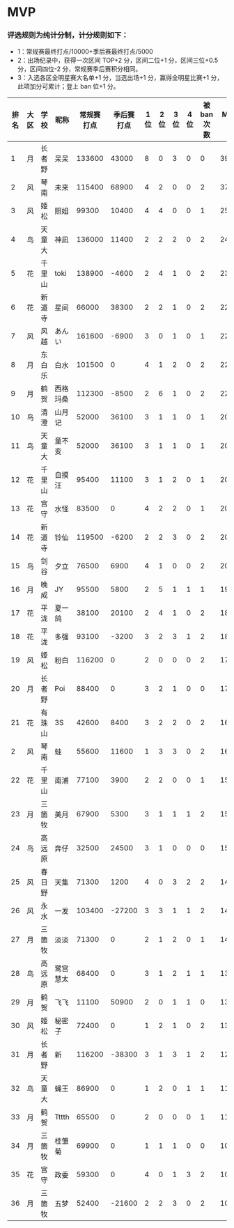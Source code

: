 # MVP

### 评选规则为纯计分制，计分规则如下：
  - 1：常规赛最终打点/10000+季后赛最终打点/5000
  - 2：出场纪录中，获得一次区间 TOP+2 分，区间二位+1 分，区间三位+0.5 分，区间四位-2 分，常规赛季后赛积分相同。
  - 3：入选各区全明星赛大名单+1 分，当选出场+1 分，赢得全明星比赛+1 分，此项加分可累计；登上 ban 位+1 分。
  
|排名	|大区	|学校	|昵称	|常规赛打点|季后赛打点|1位	|2位	|3位	|4位	|被ban次数	|MVP值|
| -- | ---- | ---- | -------- |----- | ----- | -- | -- | -- | -- | -- |---- |
|	1	|	月	|	长者野	|	呆呆	|	133600	|	43000	|	8	|	0	|	3	|	0	|	0	|	39.46	|
|	2	|	风	|	琴南	|	未来	|	115400	|	68900	|	4	|	2	|	0	|	0	|	2	|	37.32	|
|	3	|	风	|	姬松	|	照姐	|	99300	|	10400	|	4	|	4	|	0	|	0	|	1	|	25.01	|
|	4	|	鸟	|	天童大	|	神凪	|	136000	|	11400	|	2	|	2	|	2	|	0	|	2	|	24.88	|
|	5	|	花	|	千里山	|	toki	|	138900	|	-4600	|	2	|	4	|	1	|	0	|	2	|	23.47	|
|	6	|	花	|	新道寺	|	星间	|	66000	|	38300	|	2	|	2	|	1	|	0	|	2	|	22.76	|
|	7	|	风	|	风越	|	あんい	|	161600	|	-6900	|	3	|	0	|	1	|	0	|	1	|	22.28	|
|	8	|	月	|	东白乐	|	白水	|	101500	|	0	|	4	|	1	|	2	|	0	|	2	|	22.15	|
|	9	|	月	|	鹤贺	|	西格玛桑	|	112300	|	-8500	|	2	|	6	|	1	|	0	|	2	|	22.03	|
|	10	|	鸟	|	清澄	|	山月记	|	52000	|	36100	|	3	|	1	|	1	|	0	|	1	|	20.92	|
|	11	|	鸟	|	天童大	|	童不变	|	52000	|	36100	|	3	|	1	|	1	|	0	|	1	|	20.92	|
|	12	|	花	|	千里山	|	自摸汪	|	95400	|	11100	|	3	|	1	|	2	|	0	|	1	|	20.76	|
|	13	|	花	|	宫守	|	水怪	|	83500	|	0	|	4	|	2	|	2	|	0	|	1	|	20.35	|
|	14	|	花	|	新道寺	|	铃仙	|	119500	|	-6200	|	2	|	2	|	3	|	0	|	2	|	20.21	|
|	15	|	鸟	|	剑谷	|	夕立	|	76500	|	6900	|	4	|	1	|	0	|	0	|	2	|	20.03	|
|	16	|	月	|	晚成	|	JY	|	95500	|	5800	|	2	|	5	|	1	|	1	|	1	|	19.21	|
|	17	|	花	|	平泷	|	夏一鸽	|	38100	|	20100	|	2	|	4	|	1	|	0	|	2	|	18.33	|
|	18	|	花	|	平泷	|	多强	|	93100	|	-3200	|	3	|	2	|	3	|	1	|	2	|	18.17	|
|	19	|	风	|	姬松	|	粉白	|	116200	|	0	|	2	|	0	|	0	|	0	|	2	|	17.62	|
|	20	|	月	|	长者野	|	Poi	|	88400	|	0	|	3	|	2	|	1	|	0	|	0	|	17.34	|
|	21	|	花	|	有珠山	|	3S	|	42600	|	8400	|	3	|	2	|	2	|	0	|	2	|	16.94	|
|	2	|	风	|	琴南	|	蛙	|	55600	|	11600	|	1	|	3	|	3	|	0	|	2	|	16.38	|
|	22	|	花	|	千里山	|	南浦	|	77100	|	3900	|	2	|	2	|	0	|	0	|	1	|	15.49	|
|	23	|	月	|	三箇牧	|	美月	|	67900	|	5300	|	3	|	1	|	1	|	1	|	2	|	15.35	|
|	24	|	鸟	|	高远原	|	奔仔	|	32500	|	24500	|	3	|	1	|	0	|	0	|	0	|	15.15	|
|	25	|	风	|	春日野	|	天集	|	71300	|	1200	|	4	|	0	|	3	|	2	|	2	|	14.87	|
|	26	|	风	|	永水	|	一发	|	103400	|	-27200	|	3	|	3	|	1	|	1	|	2	|	14.4	|
|	27	|	月	|	三箇牧	|	淡淡	|	71300	|	0	|	2	|	1	|	2	|	0	|	1	|	14.13	|
|	28	|	鸟	|	高远原	|	鹭宫慧太	|	68400	|	0	|	3	|	1	|	2	|	1	|	1	|	13.84	|
|	29	|	月	|	鹤贺	|	飞飞	|	11100	|	50900	|	2	|	0	|	1	|	1	|	0	|	13.79	|
|	30	|	风	|	姬松	|	秘密子	|	72400	|	0	|	1	|	2	|	1	|	0	|	2	|	13.74	|
|	31	|	月	|	长者野	|	新	|	116200	|	-38300	|	3	|	1	|	3	|	1	|	2	|	12.46	|
|	32	|	鸟	|	天童大	|	蝇王	|	86900	|	0	|	1	|	2	|	0	|	1	|	1	|	11.69	|
|	33	|	月	|	鹤贺	|	Tttth	|	65500	|	0	|	2	|	0	|	0	|	0	|	1	|	11.55	|
|	34	|	月	|	三箇牧	|	桂雏菊	|	69900	|	0	|	1	|	1	|	1	|	0	|	0	|	10.49	|
|	35	|	花	|	宫守	|	政委	|	59300	|	0	|	4	|	0	|	1	|	3	|	2	|	10.43	|
|	36	|	月	|	三箇牧	|	五梦	|	52400	|	-21600	|	2	|	2	|	3	|	0	|	2	|	10.42	|







